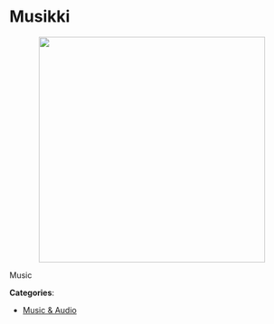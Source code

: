 # Musikki
<p align="center">
    <img width="400" src="https://raw.githubusercontent.com/apis-list/apis-list/apis/musikki/logo_256x256.png" />
</p>

Music



**Categories**:

- [Music & Audio](https://github.com/apis-list/apis-list#music-and-audio)



